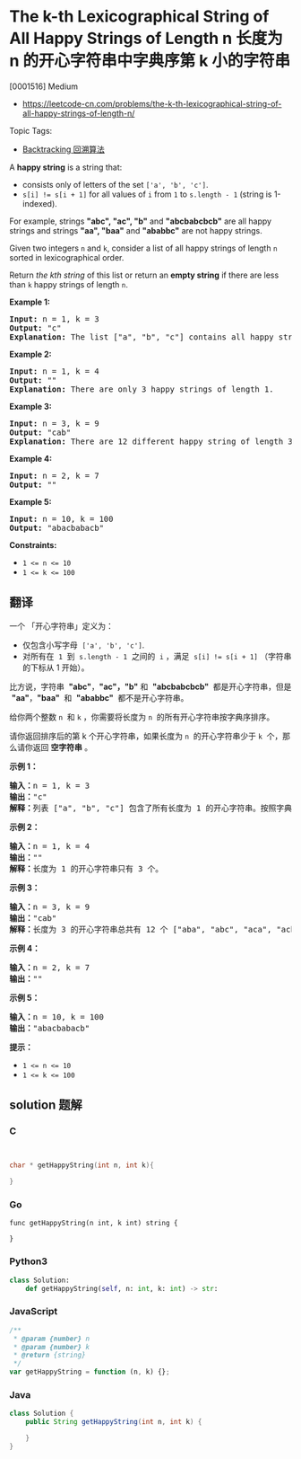 # The k-th Lexicographical String of All Happy Strings of Length n 长度为 n 的开心字符串中字典序第 k 小的字符串

[0001516] Medium

- https://leetcode-cn.com/problems/the-k-th-lexicographical-string-of-all-happy-strings-of-length-n/

Topic Tags:

- [Backtracking 回溯算法](https://leetcode-cn.com/tag/backtracking/)

A **happy string** is a string that:

- consists only of letters of the set `['a', 'b', 'c']`.
- `s[i] != s[i + 1]` for all values of `i` from `1` to `s.length - 1` (string is 1-indexed).

For example, strings **"abc", "ac", "b"** and **"abcbabcbcb"** are all happy strings and strings **"aa", "baa"** and **"ababbc"** are not happy strings.

Given two integers `n` and `k`, consider a list of all happy strings of length `n` sorted in lexicographical order.

Return _the kth string_ of this list or return an **empty string** if there are less than `k` happy strings of length `n`.

**Example 1:**

<pre><strong>Input:</strong> n = 1, k = 3
<strong>Output:</strong> "c"
<strong>Explanation:</strong> The list ["a", "b", "c"] contains all happy strings of length 1. The third string is "c".
</pre>

**Example 2:**

<pre><strong>Input:</strong> n = 1, k = 4
<strong>Output:</strong> ""
<strong>Explanation:</strong> There are only 3 happy strings of length 1.
</pre>

**Example 3:**

<pre><strong>Input:</strong> n = 3, k = 9
<strong>Output:</strong> "cab"
<strong>Explanation:</strong> There are 12 different happy string of length 3 ["aba", "abc", "aca", "acb", "bab", "bac", "bca", "bcb", "cab", "cac", "cba", "cbc"]. You will find the 9th string = "cab"
</pre>

**Example 4:**

<pre><strong>Input:</strong> n = 2, k = 7
<strong>Output:</strong> ""
</pre>

**Example 5:**

<pre><strong>Input:</strong> n = 10, k = 100
<strong>Output:</strong> "abacbabacb"
</pre>

**Constraints:**

- `1 <= n <= 10`
- `1 <= k <= 100`

## 翻译

一个 「开心字符串」定义为：

- 仅包含小写字母  `['a', 'b', 'c']`.
- 对所有在  `1`  到  `s.length - 1`  之间的  `i` ，满足  `s[i] != s[i + 1]` （字符串的下标从 1 开始）。

比方说，字符串  **"abc"**，**"ac"，"b"** 和  **"abcbabcbcb"**  都是开心字符串，但是  **"aa"**，**"baa"**  和  **"ababbc"**  都不是开心字符串。

给你两个整数 `n`  和 `k` ，你需要将长度为 `n`  的所有开心字符串按字典序排序。

请你返回排序后的第 k 个开心字符串，如果长度为 `n`  的开心字符串少于 `k`  个，那么请你返回 **空字符串** 。

**示例 1：**

<pre><strong>输入：</strong>n = 1, k = 3
<strong>输出：</strong>"c"
<strong>解释：</strong>列表 ["a", "b", "c"] 包含了所有长度为 1 的开心字符串。按照字典序排序后第三个字符串为 "c" 。
</pre>

**示例 2：**

<pre><strong>输入：</strong>n = 1, k = 4
<strong>输出：</strong>""
<strong>解释：</strong>长度为 1 的开心字符串只有 3 个。
</pre>

**示例 3：**

<pre><strong>输入：</strong>n = 3, k = 9
<strong>输出：</strong>"cab"
<strong>解释：</strong>长度为 3 的开心字符串总共有 12 个 ["aba", "abc", "aca", "acb", "bab", "bac", "bca", "bcb", "cab", "cac", "cba", "cbc"] 。第 9 个字符串为 "cab"
</pre>

**示例 4：**

<pre><strong>输入：</strong>n = 2, k = 7
<strong>输出：</strong>""
</pre>

**示例 5：**

<pre><strong>输入：</strong>n = 10, k = 100
<strong>输出：</strong>"abacbabacb"
</pre>

**提示：**

- `1 <= n <= 10`
- `1 <= k <= 100`

## solution 题解

### C

```c


char * getHappyString(int n, int k){

}


```

### Go

```golang
func getHappyString(n int, k int) string {

}
```

### Python3

```python
class Solution:
    def getHappyString(self, n: int, k: int) -> str:

```

### JavaScript

```javascript
/**
 * @param {number} n
 * @param {number} k
 * @return {string}
 */
var getHappyString = function (n, k) {};
```

### Java

```java
class Solution {
    public String getHappyString(int n, int k) {

    }
}
```
